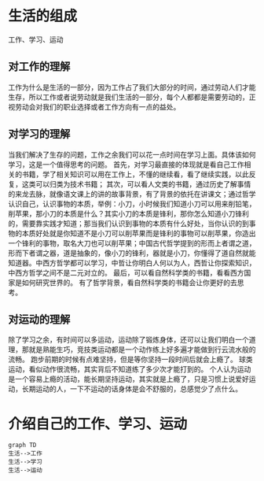 # 生活的组成
工作、学习、运动

## 对工作的理解
工作为什么是生活的一部分，因为工作占了我们大部分的时间，通过劳动人们才能生存，所以工作或者说劳动就是我们生活的一部分，每个人都都是需要劳动的，正视劳动会对我们的职业选择或者工作方向有一点的益处。

## 对学习的理解
当我们解决了生存的问题，工作之余我们可以花一点时间在学习上面。具体该如何学习，这是一个值得思考的问题。
首先，对学习最直接的体现就是看自己工作相关的书籍，学了相关知识可以用在工作上，不懂的继续看，看了继续实践，以此反复，这类可以归类为技术书籍；
其次，可以看人文类的书籍，通过历史了解事情的来龙去脉，就像语文课上的讲的故事背景，有了背景的依托在讲课文；通过哲学认识自己，认识事物的本质，举例：小刀，小时候我们知道小刀可以用来削铅笔，削苹果，那小刀的本质是什么？其实小刀的本质是锋利，那你怎么知道小刀锋利的，需要靠实践才知道；那当我们认识到事物的本质有什么好处，当你认识的到事物的本质好处就是你知道不是小刀可以削苹果而是锋利的事物可以削苹果，你造出一个锋利的事物，取名大刀也可以削苹果；中国古代哲学提到的形而上者谓之道，形而下者谓之器，道是抽象的，像小刀的锋利，器就是小刀，你懂得了道自然就能知道器。中西方哲学都可以学习，中哲让你明白人何以为人，西哲让你探索知识，中西方哲学之间不是二元对立的。
最后，可以看自然科学类的书籍，看看西方国家是如何研究世界的。 有了哲学背景，看自然科学类的书籍会让你更好的去思考。

## 对运动的理解
除了学习之余，有时间可以多运动，运动除了锻炼身体，还可以让我们明白一个道理，那就是熟能生巧，竞技类运动都是一个动作练上好多遍才能做到行云流水般的流畅。
跑步前期的时候有点难坚持，但是等你坚持一段时间后就会上瘾了。
球类运动，看似动作很流畅，其实背后不知道练了多少次才能打到的。
个人认为运动是一个容易上瘾的活动，能长期坚持运动，其实就是上瘾了，只是习惯上说爱好运动，长期运动的人，一下不运动的话身体是会不舒服的，总感觉少了点什么。

# 介绍自己的工作、学习、运动

```mermaid
graph TD
生活-->工作
生活-->学习
生活-->运动
```

